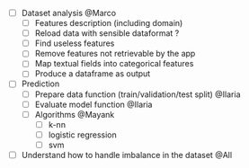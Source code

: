 - [ ] Dataset analysis @Marco
    - [ ] Features description (including domain)
    - [ ] Reload data with sensible dataformat ?
    - [ ] Find useless features
    - [ ] Remove features not retrievable by the app
    - [ ] Map textual fields into categorical features
    - [ ] Produce a dataframe as output

- [ ] Prediction
    - [ ] Prepare data function (train/validation/test split) @Ilaria
    - [ ] Evaluate model function @Ilaria
    - [ ] Algorithms @Mayank
        - [ ] k-nn
        - [ ] logistic regression
        - [ ] svm

- [ ] Understand how to handle imbalance in the dataset @All

